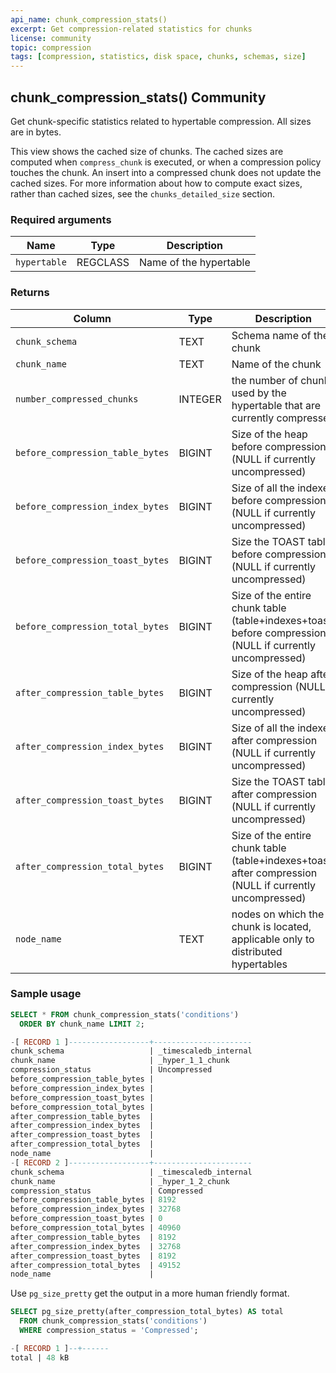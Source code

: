 ```yaml
---
api_name: chunk_compression_stats()
excerpt: Get compression-related statistics for chunks
license: community
topic: compression
tags: [compression, statistics, disk space, chunks, schemas, size]
---
```


## chunk_compression_stats() <tag type="community">Community</tag> 

Get chunk-specific statistics related to hypertable compression.
All sizes are in bytes.

This view shows the cached size of chunks. The cached sizes are computed 
when `compress_chunk` is executed, or when a compression policy touches 
the chunk. An insert into a compressed chunk does not update the cached 
sizes. For more information about how to compute exact sizes, rather than 
cached sizes, see the `chunks_detailed_size` section.

### Required arguments

|Name|Type|Description|
|---|---|---|
| `hypertable` | REGCLASS | Name of the hypertable |

### Returns 
|Column|Type|Description|
|---|---|---|
|`chunk_schema` | TEXT | Schema name of the chunk |
|`chunk_name` | TEXT | Name of the chunk |
|`number_compressed_chunks` | INTEGER | the number of chunks used by the hypertable that are currently compressed |
|`before_compression_table_bytes` | BIGINT | Size of the heap before compression (NULL if currently uncompressed) |
|`before_compression_index_bytes` | BIGINT | Size of all the indexes before compression (NULL if currently uncompressed) |
|`before_compression_toast_bytes` | BIGINT | Size the TOAST table before compression (NULL if currently uncompressed) |
|`before_compression_total_bytes` | BIGINT | Size of the entire chunk table (table+indexes+toast) before compression (NULL if currently uncompressed) |
|`after_compression_table_bytes` | BIGINT | Size of the heap after compression (NULL if currently uncompressed) |
|`after_compression_index_bytes` | BIGINT | Size of all the indexes after compression (NULL if currently uncompressed) |
|`after_compression_toast_bytes` | BIGINT | Size the TOAST table after compression (NULL if currently uncompressed) |
|`after_compression_total_bytes` | BIGINT | Size of the entire chunk table (table+indexes+toast) after compression (NULL if currently uncompressed) |
|`node_name` | TEXT | nodes on which the chunk is located, applicable only to distributed hypertables |

### Sample usage 
```sql
SELECT * FROM chunk_compression_stats('conditions')
  ORDER BY chunk_name LIMIT 2;

-[ RECORD 1 ]------------------+----------------------
chunk_schema                   | _timescaledb_internal
chunk_name                     | _hyper_1_1_chunk
compression_status             | Uncompressed
before_compression_table_bytes |
before_compression_index_bytes |
before_compression_toast_bytes |
before_compression_total_bytes |
after_compression_table_bytes  |
after_compression_index_bytes  |
after_compression_toast_bytes  |
after_compression_total_bytes  |
node_name                      |
-[ RECORD 2 ]------------------+----------------------
chunk_schema                   | _timescaledb_internal
chunk_name                     | _hyper_1_2_chunk
compression_status             | Compressed
before_compression_table_bytes | 8192
before_compression_index_bytes | 32768
before_compression_toast_bytes | 0
before_compression_total_bytes | 40960
after_compression_table_bytes  | 8192
after_compression_index_bytes  | 32768
after_compression_toast_bytes  | 8192
after_compression_total_bytes  | 49152
node_name                      |
```

Use `pg_size_pretty` get the output in a more human friendly format.
```sql
SELECT pg_size_pretty(after_compression_total_bytes) AS total
  FROM chunk_compression_stats('conditions')
  WHERE compression_status = 'Compressed';

-[ RECORD 1 ]--+------
total | 48 kB

```

